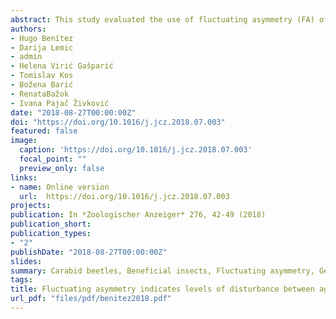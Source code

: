 ```yaml
---
abstract: This study evaluated the use of fluctuating asymmetry (FA) of shape, as a bio-indicator developmental stability (DS) in multiple populations of two different agricultural productions a) perennial (orchard) and b) annual (arable) crops on the carabid beetle Pterostichus melas melas (Creutzer, 1799) morphology. Shape variation and FA levels were estimated using geometric morphometrics. The results obtained using geometric morphometric analyses such as regressions (FA scores vs Shape) and partial least squares showed that carabids that inhabited the perennial agro-ecosystem seem to have adapted to the strong anthropogenic influence (i.e. IPM practices) at the phenotypic level, while the carabids inhabiting annual agro-ecosystems experience more unstable environments and their phenotypes seem to have been changed more recently. It was expected that phenotypes of the annual agro-ecosystems would be more variable than the long-established ones. Different IPM practices in agro-ecosystems generate different disturbance degrees in insect communities, and these effects can be successfully quantified by applying geometric morphometric techniques.
authors:
- Hugo Benítez
- Darija Lemic
- admin
- Helena Virić Gašparić
- Tomislav Kos
- Božena Barić
- RenataBažok
- Ivana Pajač Živković
date: "2018-08-27T00:00:00Z"
doi: "https://doi.org/10.1016/j.jcz.2018.07.003"
featured: false
image:
  caption: 'https://doi.org/10.1016/j.jcz.2018.07.003'
  focal_point: ""
  preview_only: false
links:
- name: Online version
  url:  https://doi.org/10.1016/j.jcz.2018.07.003
projects:
publication: In *Zoologischer Anzeiger* 276, 42-49 (2018)
publication_short: 
publication_types:
- "2"
publishDate: "2018-08-27T00:00:00Z"
slides: 
summary: Carabid beetles, Beneficial insects, Fluctuating asymmetry, Geometric morphometrics, IPM practices
tags:
title: Fluctuating asymmetry indicates levels of disturbance between agricultural productions An example in Croatian population of Pterostichus melas melas (Coleptera Carabidae)
url_pdf: "files/pdf/benitez2018.pdf"
---
```


